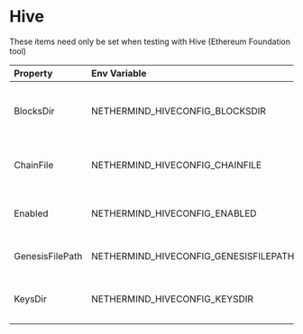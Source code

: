 # Hive

These items need only be set when testing with Hive (Ethereum Foundation tool)

| Property        | Env Variable                          | Description                                  | Default         |
|:----------------|:--------------------------------------|:---------------------------------------------|:----------------|
| BlocksDir       | NETHERMIND_HIVECONFIG_BLOCKSDIR       | Path to a directory with additional blocks.  | "/blocks"       |
| ChainFile       | NETHERMIND_HIVECONFIG_CHAINFILE       | Path to a file with a test chain definition. | "/chain.rlp"    |
| Enabled         | NETHERMIND_HIVECONFIG_ENABLED         | Enabling hive for debugging purpose          | false           |
| GenesisFilePath | NETHERMIND_HIVECONFIG_GENESISFILEPATH | Path to genesis block.                       | "/genesis.json" |
| KeysDir         | NETHERMIND_HIVECONFIG_KEYSDIR         | Path to a test key store directory.          | "/keys"         |
